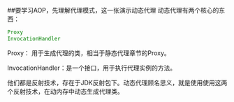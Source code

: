##要学习AOP，先理解代理模式，这一张演示动态代理
动态代理有两个核心的东西：
```java
Proxy
InvocationHandler
```
Proxy： 用于生成代理的类，相当于静态代理章节的Proxy。

InvocationHandler：是一个接口，用于执行代理实例的方法。

他们都是反射技术，存在于JDK反射包下。动态代理顾名思义，就是使用使用这两个反射技术，在动内存中动态生成代理类。